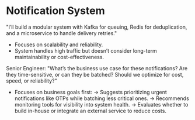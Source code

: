 # Notification System

"I’ll build a modular system with Kafka for queuing, Redis for deduplication, and a microservice to handle delivery retries." 

- Focuses on scalability and reliability. 
- System handles high traffic but doesn’t consider long-term maintainability or cost-effectiveness. 

Senior Engineer: "What’s the business use case for these notifications? Are they time-sensitive, or can they be batched? Should we optimize for cost, speed, or reliability?" 

- Focuses on business goals first: 
 → Suggests prioritizing urgent notifications like OTPs while batching less critical ones. 
 → Recommends monitoring tools for visibility into system health. 
 → Evaluates whether to build in-house or integrate an external service to reduce costs. 
